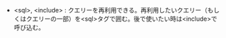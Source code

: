 * \<sql\>, \<include\> : クエリーを再利用できる。再利用したいクエリー（もしくはクエリーの一部）を\<sql\>タグで囲む。後で使いたい時は\<include\>で呼び込む。
